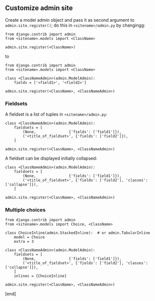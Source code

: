 ## Customize admin site

 Create a model admin object and pass it as second argument to `admin.site.register()`; do this in `<sitename>/admin.py` by changingg:

~~~
from django.contrib import admin
from <sitename>.models import <ClassName>

admin.site.register(<ClassName>)
~~~

 to
~~~
from django.contrib import admin
from <sitename>.models import <ClassName>

class <ClassNameAdmin>(admin.ModelAdmin):
    fields = ['<field1>', '<field2>']

admin.site.register(<ClassName>, <ClassNameAdmin>)
~~~

### Fieldsets

 A fieldset is a list of tuples in `<sitename>/admin.py`:

~~~
class <ClassNameAdmin>(admin.ModelAdmin):
    fieldsets = [
        (None,               {'fields': ['field1']}),
        ('<title_of_fieldset>', {'fields': ['field2']}),
    ]

admin.site.register(<ClassName>, <ClassNameAdmin>)
~~~

 A fieldset can be displayed initially collapsed:

~~~
class <ClassNameAdmin>(admin.ModelAdmin):
    fieldsets = [
        (None,               {'fields': ['field1']}),
        ('<title_of_fieldset>', {'fields': ['field2'], 'classes': ['collapse']}),
    ]

admin.site.register(<ClassName>, <ClassNameAdmin>)
~~~

### Multiple choices



~~~
from django.contrib import admin
from <sitename>.models import Choice, <ClassName>

class ChoiceInline(admin.StackedInline):  # or admin.TabularInline
    model = Choice
    extra = 3

class <ClassNameAdmin>(admin.ModelAdmin):
    fieldsets = [
        (None,               {'fields': ['field1']}),
        ('<title_of_fieldset>', {'fields': ['field2'], 'classes': ['collapse']}),
    ]
    inlines = [ChoiceInline]

admin.site.register(<ClassName>, <ClassNameAdmin>)
~~~

[end]
